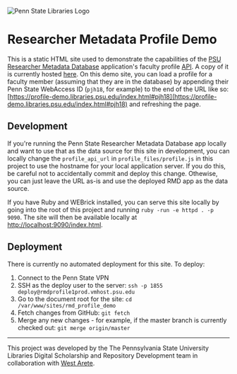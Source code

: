 ![Penn State Libraries Logo](https://metadata.libraries.psu.edu/psu_libraries.png)

# Researcher Metadata Profile Demo

This is a static HTML site used to demonstrate the capabilities of the [PSU Researcher Metadata Database](https://metadata.libraries.psu.edu) application's faculty profile [API](https://metadata.libraries.psu.edu/api_docs/swagger_docs/v1#!/user/findUserProfile). A copy of it is currently hosted [here](https://profile-demo.libraries.psu.edu/index.html). On this demo site, you can load a profile for a faculty member (assuming that they are in the database) by appending their Penn State WebAccess ID (`pjh18`, for example) to the end of the URL like so:  [https://profile-demo.libraries.psu.edu/index.html#pjh18](https://profile-demo.libraries.psu.edu/index.html#pjh18) and refreshing the page.

## Development

If you're running the Penn State Researcher Metadata Database app locally and want to use that as the data source for this site in development, you can locally change the `profile_api_url` in `profile_files/profile.js` in this project to use the hostname for your local application server. If you do this, be careful not to accidentally commit and deploy this change. Othewise, you can just leave the URL as-is and use the deployed RMD app as the data source.

If you have Ruby and WEBrick installed, you can serve this site locally by going into the root of this project and running `ruby -run -e httpd . -p 9090`. The site will then be available locally at [http://localhost:9090/index.html](http://localhost:9090/index.html).

## Deployment

There is currently no automated deployment for this site. To deploy:

1. Connect to the Penn State VPN
2. SSH as the deploy user to the server:  `ssh -p 1855 deploy@rmdprofile1prod.vmhost.psu.edu`
3. Go to the document root for the site:  `cd /var/www/sites/rmd_profile_demo`
4. Fetch changes from GitHub:  `git fetch`
5. Merge any new changes - for example, if the master branch is currently checked out:  `git merge origin/master`

---

This project was developed by the The Pennsylvania State University Libraries Digital Scholarship and Repository Development team in collaboration with [West Arete](https://westarete.com).
